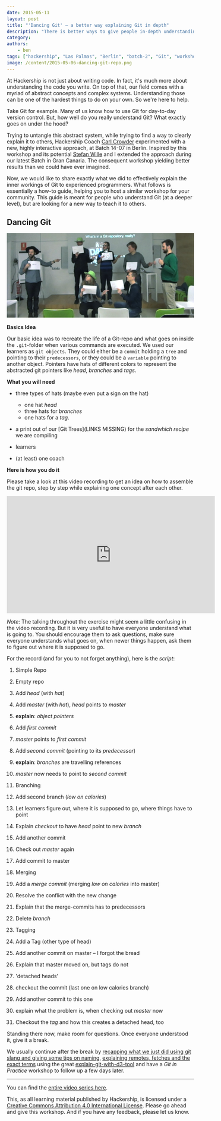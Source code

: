 ```yaml
---
date: 2015-05-11
layout: post
title: "'Dancing Git' – a better way explaining Git in depth"
description: "There is better ways to give people in-depth understanding how git works. Try to let them dance it!"
category:
authors:
    - ben
tags: ["hackership", "Las Palmas", "Berlin", "batch-2", "Git", "workshop", "open education"]
image: /content/2015-05-06-dancing-git-repo.png
---
```


At Hackership is not just about writing code. In fact, it's much more about understanding the code you write. On top  of that, our field comes with a myriad of abstract concepts and complex systems. Understanding those can be one of the hardest things to do on your own. So we're here to help.

Take Git for example. Many of us know how to use Git for day-to-day version control. But, how well do you really understand Git? What exactly goes on under the hood?

Trying to untangle this abstract system, while trying to find a way to clearly explain it to others, Hackership Coach [Carl Crowder](http://community.hackership.org/users/carlio) experimented with a new, highly interactive approach, at Batch 14-07 in Berlin. Inspired by this workshop and its potential [Stefan Wille](http://community.hackership.org/users/stefanwille/activity) and I extended the approach during our latest Batch in Gran Canaria. The consequent workshop yielding better results than we could have ever imagined.

Now, we would like to share exactly what we did to effectively explain the inner workings of Git to experienced programmers. What follows is essentially a how-to guide, helping you to host a similar workshop for your community. This guide is meant for people who understand Git (at a deeper level), but are looking for a new way to teach it to others.

## Dancing Git

![From our version at Batch 15-01 in Gran Canaria](/content/2015-05-06-dancing-git-repo.png)

**Basics Idea**

Our basic idea was to recreate the life of a Git-repo and what goes on inside the `.git`-folder when various commands are executed. We used our learners as `git objects`. They could either be a `commit` holding a `tree` and pointing to their `predecessors`, or they could be a `variable` pointing to another object. Pointers have hats of different colors to represent the abstracted git pointers like _head_, _branches_ and _tags_.

**What you will need**

 * three types of hats (maybe even put a sign on the hat)

    - one hat  _head_
    - three hats for _branches_
    - one hats for a _tag_.

 * a print out of our [Git Trees](LINKS MISSING) for the _sandwhich recipe_ we are compiling
 * learners
 * (at least) one coach

**Here is how you do it**

Please take a look at this video recording to get an idea on how to assemble the git repo, step by step while explaining one concept after each other.


<iframe style="display:block; margin: 10px auto" width="560" height="315" src="https://www.youtube.com/embed/Az40xWwNvfk" frameborder="0" allowfullscreen>&nbsp;</iframe>


_Note_: The talking throughout the exercise might seem a little confusing in the video recording. But it is very useful to have everyone understand what is going to. You should encourage them to ask questions, make sure everyone understands what goes on, when newer things happen, ask them to figure out where it is supposed to go.


For the record (and for you to not forget anything), here is the _script_:

1. Simple Repo

 1. Empty repo
 2. Add _head_ (with _hat_)
 3. Add _master_ (with _hat_), _head_ points to _master_
 4. **explain**: _object pointers_
 5. Add _first commit_
 6. _master_ points to _first commit_
 7. Add _second commit_ (pointing to its _predecessor_)
 8. **explain**: _branches_ are travelling references
 8. _master_ now needs to point to _second commit_

2. Branching

 1. Add second branch (_low on calories_)
 2. Let learners figure out, where it is supposed to go, where things have to point
 3. Explain _checkout_ to have _head_ point to new _branch_
 4. Add another commit
 5. Check out _master_ again
 6. Add commit to master

3. Merging

 1. Add a _merge commit_ (merging _low on calories_ into master)
 2. Resolve the conflict with the new change
 3. Explain that the merge-commits has to predecessors
 4. Delete _branch_

4. Tagging

 1. Add a Tag (other type of head)
 2. Add another commit on master – I forgot the bread
 3. Explain that master moved on, but tags do not

5. 'detached heads'

 1. checkout the commit (last one on low calories branch)
 2. Add another commit to this one
 3. explain what the problem is, when checking out _master_ now
 4. Checkout the _tag_ and how this creates a detached head, too


Standing there now, make room for questions. Once everyone understood it, give it a break.

We usually continue after the break by [recapping what we just did using git slang and giving some tips on naming](https://www.youtube.com/watch?v=W0LT5Zet91s), [explaining remotes, fetches and the exact terms](https://www.youtube.com/watch?v=2502nyT58io) using the great [explain-git-with-d3-tool](http://onlywei.github.io/explain-git-with-d3/) and have a _Git in Practice_ workshop to follow up a few days later.


---

You can find the [entire video series here](https://www.youtube.com/playlist?list=PLKWB6x05XySH9-093bQZwVEFkIDJW7eiZ).

This, as all learning material published by Hackership, is licensed under a <a rel="license" href="http://creativecommons.org/licenses/by/4.0/">Creative Commons Attribution 4.0 International License</a>. Please go ahead and give this workshop. And if you have any feedback, please let us know.



